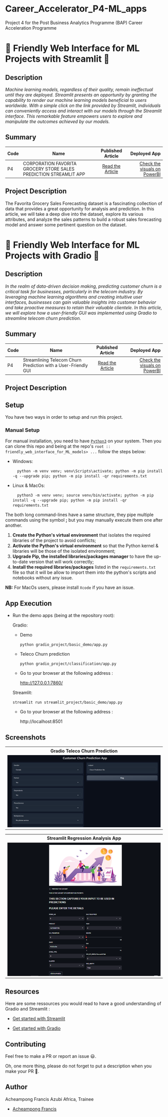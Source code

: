 # Career_Accelerator_P4-ML_apps
Project 4 for the Post Business Analytics Programme (BAP) Career Acceleration Programme

# 🚀 Friendly Web Interface for ML Projects with  Streamlit 🚀

## Description
*Machine learning models, regardless of their quality, remain ineffectual until they are deployed. Streamlit presents an opportunity by granting the capability to render our machine learning models beneficial to users worldwide. With a simple click on the link provided by Streamlit, individuals can conveniently access and interact with our models through the Streamlit interface. This remarkable feature empowers users to explore and manipulate the outcomes achieved by our models.*

## Summary
| Code      | Name        | Published Article |  Deployed App |
|-----------|-------------|:-------------:|------:|
| P4| CORPORATION FAVORITA GROCERY STORE SALES PREDICTION STREAMLIT APP|  [Read the Article](https://medium.com/@acheampongfrancis95/corporation-favorita-grocery-store-sales-prediction-streamlit-app-77ee89b9983e) | [Check the visuals on PowerBI](https://app.powerbi.com/groups/me/reports/3114c4fa-c8d8-46d8-98d3-102b0cadf47b/ReportSection) |

## Project Description
The Favorita Grocery Sales Forecasting dataset is a fascinating collection of data that provides a great opportunity for analysis and prediction. In this article, we will take a deep dive into the dataset, explore its various attributes, and analyze the sales patterns to build a robust sales forecasting model and answer some pertinent question on the dataset.

# 🚀 Friendly Web Interface for ML Projects with  Gradio 🚀

## Description
*In the realm of data-driven decision making, predicting customer churn is a critical task for businesses, particularly in the telecom industry. By leveraging machine learning algorithms and creating intuitive user interfaces, businesses can gain valuable insights into customer behavior and take proactive measures to retain their valuable clientele. In this article, we will explore how a user-friendly GUI was implemented using Gradio to streamline telecom churn prediction.*

## Summary
| Code      | Name        | Published Article |  Deployed App |
|-----------|-------------|:-------------:|------:|
| P4| Streamlining Telecom Churn Prediction with a User-Friendly GUI|  [Read the Article](https://medium.com/@acheampongfrancis95/streamlining-telecom-churn-prediction-with-a-user-friendly-gui-bebb83b370bd) | [Check the visuals on PowerBI](https://app.powerbi.com/groups/me/reports/3114c4fa-c8d8-46d8-98d3-102b0cadf47b/ReportSection) |

## Project Description


## Setup
You have two ways in order to setup and run this project.

### Manual Setup

For manual installation, you need to have [`Python3`](https://www.python.org/) on your system. Then you can clone this repo and being at the repo's `root :: friendly_web_interface_for_ML_models> ...`  follow the steps below:

- Windows:
        
        python -m venv venv; venv\Scripts\activate; python -m pip install -q --upgrade pip; python -m pip install -qr requirements.txt  

- Linux & MacOs:
        
        python3 -m venv venv; source venv/bin/activate; python -m pip install -q --upgrade pip; python -m pip install -qr requirements.txt  

The both long command-lines have a same structure, they pipe multiple commands using the symbol **;** but you may manually execute them one after another.

1. **Create the Python's virtual environment** that isolates the required libraries of the project to avoid conflicts;
2. **Activate the Python's virtual environment** so that the Python kernel & libraries will be those of the isolated environment;
3. **Upgrade Pip, the installed libraries/packages manager** to have the up-to-date version that will work correctly;
4. **Install the required libraries/packages** listed in the `requirements.txt` file so that it will be allow to import them into the python's scripts and notebooks without any issue.

**NB:** For MacOs users, please install `Xcode` if you have an issue.



## App Execution
- Run the demo apps (being at the repository root):
        
  Gradio:
    
    - Demo

          python gradio_project/basic_demo/app.py

    - Teleco Churn prediction

          python gradio_project/classification/app.py
  


  - Go to your browser at the following address :
        
      http://127.0.0.1:7860/


  Streamlit: 

      streamlit run streamlit_project/basic_demo/app.py

  - Go to your browser at the following address :
        
      http://localhost:8501


## Screenshots

<table>
    <tr>
        <th>Gradio Teleco Churn Prediction</th>
    </tr>
    <tr>
        <td><img src="./screenshots/GradioInterface.PNG"/></td>
    </tr>
</table>

<table>
    <tr>
        <th>Streamlit Regression Analysis App</th>
    </tr>
    <tr>
        <td><img src="./screenshots/StreamlitApp.PNG"/></td>
    </tr>
</table>

## Resources
Here are some ressources you would read to have a good understanding of Gradio and Streamlit :
- [Get started with Streamlit](https://docs.streamlit.io/library/get-started/create-an-app)

- [Get started with Gradio](https://gradio.app/getting_started/)

## Contributing

Feel free to make a PR or report an issue 😃.

Oh, one more thing, please do not forget to put a description when you make your PR 🙂.

## Author
Acheampong Francis
Azubi Africa, Trainee

- [Acheampong Francis](https://medium.com/@acheampongfrancis95)

